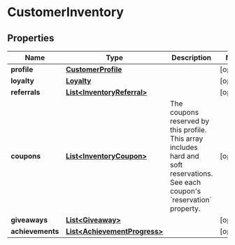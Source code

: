 

# CustomerInventory

## Properties

Name | Type | Description | Notes
------------ | ------------- | ------------- | -------------
**profile** | [**CustomerProfile**](CustomerProfile.md) |  |  [optional]
**loyalty** | [**Loyalty**](Loyalty.md) |  |  [optional]
**referrals** | [**List&lt;InventoryReferral&gt;**](InventoryReferral.md) |  |  [optional]
**coupons** | [**List&lt;InventoryCoupon&gt;**](InventoryCoupon.md) | The coupons reserved by this profile. This array includes hard and soft reservations. See each coupon&#39;s &#x60;reservation&#x60; property.  |  [optional]
**giveaways** | [**List&lt;Giveaway&gt;**](Giveaway.md) |  |  [optional]
**achievements** | [**List&lt;AchievementProgress&gt;**](AchievementProgress.md) |  |  [optional]




